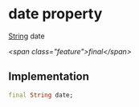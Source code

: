 


# date property







[String](https:api.flutter.dev/flutter/dart-core/String-class.html) date
  
_\<span class="feature"\>final\</span\>_






## Implementation

```dart
final String date;
```







